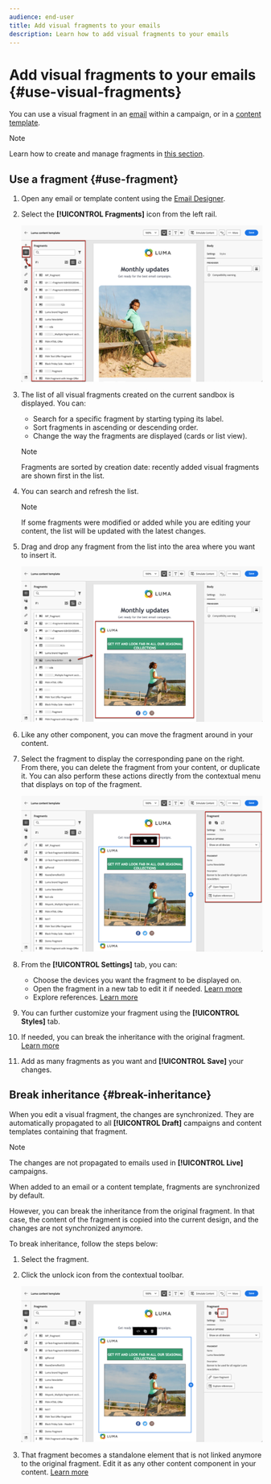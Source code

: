 ```yaml
---
audience: end-user
title: Add visual fragments to your emails
description: Learn how to add visual fragments to your emails
---
```

# Add visual fragments to your emails {#use-visual-fragments}

You can use a visual fragment in an [email](get-started-email-designer.md) within a campaign, or in a [content template](use-email-templates.md).

>[!NOTE]
>
>Learn how to create and manage fragments in [this section](fragments.md).

<!--
➡️ [Learn how to manage, author and use fragments in this video](../content-management/fragments.md#video-fragments)
-->

## Use a fragment {#use-fragment}

1. Open any email or template content using the [Email Designer](get-started-email-designer.md).

1. Select the **[!UICONTROL Fragments]** icon from the left rail.

    ![](assets/fragments-in-designer.png)

1. The list of all visual fragments created on the current sandbox is displayed. You can:

    * Search for a specific fragment by starting typing its label.
    * Sort fragments in ascending or descending order.
    * Change the way the fragments are displayed (cards or list view).

    >[!NOTE]
    >
    >Fragments are sorted by creation date: recently added visual fragments are shown first in the list.

1. You can search and refresh the list.

    >[!NOTE]
    >
    >If some fragments were modified or added while you are editing your content, the list will be updated with the latest changes.

1. Drag and drop any fragment from the list into the area where you want to insert it.

    ![](assets/fragment-insert.png)

1. Like any other component, you can move the fragment around in your content.

1. Select the fragment to display the corresponding pane on the right. From there, you can delete the fragment from your content, or duplicate it. You can also perform these actions directly from the contextual menu that displays on top of the fragment.

    ![](assets/fragment-right-pane.png)

1. From the **[!UICONTROL Settings]** tab, you can:

    * Choose the devices you want the fragment to be displayed on.
    * Open the fragment in a new tab to edit it if needed. [Learn more](../content-management/fragments.md#edit-fragments)
    * Explore references. [Learn more](../content-management/fragments.md#explore-references)

1. You can further customize your fragment using the **[!UICONTROL Styles]** tab.

1. If needed, you can break the inheritance with the original fragment. [Learn more](#break-inheritance)

1. Add as many fragments as you want and **[!UICONTROL Save]** your changes.

## Break inheritance {#break-inheritance}

When you edit a visual fragment, the changes are synchronized. They are automatically propagated to all **[!UICONTROL Draft]** campaigns and content templates containing that fragment.

>[!NOTE]
>
>The changes are not propagated to emails used in **[!UICONTROL Live]** campaigns.

When added to an email or a content template, fragments are synchronized by default.

However, you can break the inheritance from the original fragment. In that case, the content of the fragment is copied into the current design, and the changes are not synchronized anymore.

To break inheritance, follow the steps below:

1. Select the fragment.

1. Click the unlock icon from the contextual toolbar.

    ![](assets/fragment-break-inheritance.png)

1. That fragment becomes a standalone element that is not linked anymore to the original fragment. Edit it as any other content component in your content. [Learn more](content-components.md)
